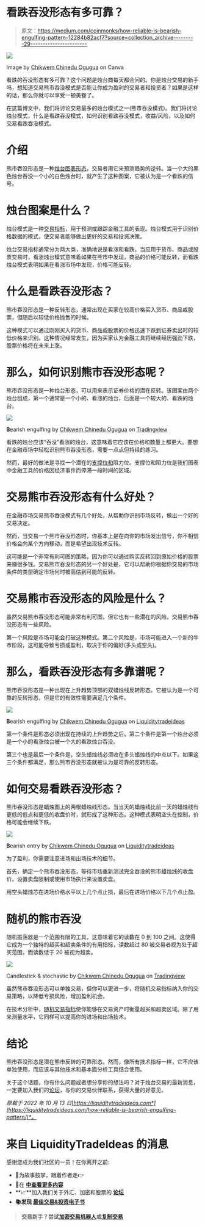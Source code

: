 # 看跌吞没形态有多可靠？

> 原文：<https://medium.com/coinmonks/how-reliable-is-bearish-engulfing-pattern-12284b82acf7?source=collection_archive---------29----------------------->

![](img/32f06ed6deace928b93fbf477c7d7fa5.png)

Image by [Chikwem Chinedu Ogugua](https://liquiditytradeideas.com/participant/admin/) on Canva

看跌的吞没形态有多可靠？这个问题是烛台商每天都会问的。你是烛台交易的新手吗，想知道交易熊市吞没模式是否能让你成为盈利的交易者和投资者？如果是这样的话，那么你就可以享受一顿美餐了。

在这篇博文中，我们将讨论交易最多的烛台模式之一(熊市吞没模式)。我们将讨论烛台模式，什么是看跌吞没模式，如何识别看跌吞没模式，收益/风险，以及如何交易看跌吞没模式。

# 介绍

熊市吞没形态是一种[烛台图表形态](https://liquiditytradeideas.com/are-candlestick-patterns-reliable/)，交易者用它来预测趋势的逆转。当一个大的黑色烛台吞没一个小的白色烛台时，就产生了这种图案，它被认为是一个看跌的信号。

# 烛台图案是什么？

烛台模式是一种[交易指标](https://liquiditytradeideas.com/trading-indicators-explained/)，用于预测或跟踪金融工具的表现。烛台模式用于识别价格数据的模式，使交易者能够做出更好的交易和投资决策。

烛台交易指标通常分为两大类，准确地说是看涨和看跌。当应用于货币、商品或股票交易时，看涨烛台模式意味着如果在熊市中发现，商品的价格可能反转，而看跌烛台模式表明如果在看涨市场中发现，价格可能反转。

# 什么是看跌吞没形态？

熊市吞没形态是一种反转形态，通常出现在买家在较高价格买入货币、商品或股票，但随后以较低价格抛售的时候。

这种模式可以通过刚刚买入的货币、商品或股票的价格迅速下跌到证券卖出时的较低价格来识别。这种情况经常发生，因为买家认为金融工具将继续经历强劲下跌，股票价格将在未来上涨。

# 那么，如何识别熊市吞没形态呢？

熊市吞没形态是一种烛台形态，可以用来表示证券价格的潜在反转。该图案由两个烛台组成，第一个通常是一个小的、看涨的烛台，后面是一个较大的、看跌的烛台。

![](img/d0014c3f532dbd7fcb268f784565270c.png)

**B**earish engulfing by [Chikwem Chinedu Ogugua](https://liquiditytradeideas.com/participant/admin/) on [Tradingview](https://www.tradingview.com/gopro/?share_your_love=Nedu012)

看跌的烛台应该“吞没”看涨的烛台，这意味着它应该在价格和数量上都更大。要想在金融市场中轻松识别熊市吞没形态，需要一点点但持续的练习。

然而，最好的做法是寻找一个潜在的[支撑位和](https://liquiditytradeideas.com/what-is-the-best-indicator-for-support-and-resistance/)阻力位。支撑位和阻力位是我们图表中金融工具的价格因经济事件而停滞一段时间的区域。

# 交易熊市吞没形态有什么好处？

在金融市场交易熊市吞没模式有几个好处，从帮助你识别市场反转，做出一个好的交易决定。

然而，当交易一个熊市吞没形态时，你基本上是在向你的市场发出信号，你不相信价格会向某个方向移动，而是希望出现技术反转。

这可能是一个非常有利可图的策略，因为你可以通过购买反转回到原始价格的股票来赚很多钱。交易熊市吞没形态的另一个好处是，它可以帮助你根据你交易的市场条件的类型确定市场何时被高估到可能的反转。

# 交易熊市吞没形态的风险是什么？

虽然交易熊市吞没形态可能非常有利可图，但它也有一些潜在的风险。交易熊市吞没形态有一些风险。

第一个风险是市场可能会打破这种模式。第二个风险是，市场可能进入一个新的牛市阶段，这可能导致亏损或盈利，取决于你的偏好(多头或空头)。

# 那么，看跌吞没形态有多靠谱呢？

熊市吞没形态是一种出现在上升趋势顶部的双蜡烛线反转形态。它被认为是一个可靠的反转形态，但是它的有效性需要满足几个条件。

![](img/e6d3118db3ab061c73a02412d901eb73.png)

**B**earish engulfing by [Chikwem Chinedu Ogugua](https://liquiditytradeideas.com/participant/admin/) on [Liquiditytradeideas](https://liquiditytradeideas.com)

第一个条件是形态必须出现在持续的上升趋势之后。第二个条件是第一个烛台必须是一个小的看涨烛台被一个大的看跌烛台吞没。

第三个也是最后一个条件是，空头蜡烛线必须收在多头蜡烛线的中点以下。如果这三个条件都满足，那么熊市吞没形态就被认为是可靠的反转形态。

# 如何交易看跌吞没形态？

熊市吞没形态是蜡烛图上的两根蜡烛线形态。当当天的蜡烛线比前一天的蜡烛线有更低的低点和更低的收盘价时，就形成了这种形态。这种模式表明空头在控制，价格可能会继续下跌。

![](img/ef3dd149562f599c71bbe882ccb4b75b.png)

**B**earish entry by [Chikwem Chinedu Ogugua](https://liquiditytradeideas.com/participant/admin/) on [Liquiditytradeideas](https://liquiditytradeideas.com)

为了盈利，你需要注意进场和出场技术的细节。

首先，确定一个熊市吞没形态，等待市场重新测试完全吞没的熊市蜡烛线的收盘价。设置卖盘限制或使用市场执行来设置卖盘。

用空头蜡烛芯在进场价格水平以上几个点止损，最后在进场价格以下几个点止盈。

# 随机的熊市吞没

随机振荡器是一个范围有限的工具，这意味着它的读数在 0 到 100 之间。这使得它成为一个独特的超买和超卖条件的有用指标，读数超过 80 被交易者视为处于超买范围，而读数低于 20 被视为超卖。

![](img/80e53cedf63f652dd668d1fd57ec7f35.png)

Candlestick & stochastic by [Chikwem Chinedu Ogugua](https://liquiditytradeideas.com/participant/admin/) on [Tradingview](https://liquiditytradeideas.com/top-10-powerful-trading-indicators/)

虽然熊市吞没形态可以单独交易，但你可以更进一步，将随机交易指标纳入你的交易策略，以降低亏损风险，增加盈利机会。

在技术分析中，[随机交易指标](https://liquiditytradeideas.com/top-10-powerful-trading-indicators/)使你能够在交易资产时衡量超买和超卖区域。除了用来测量水平，它同样可以提高你的进场和出场技术。

# 结论

熊市吞没形态是潜在熊市反转的可靠形态。然而，像所有技术指标一样，它不应该单独使用，而应该与其他技术和基本面分析工具结合使用。

关于这个话题，你有什么问题或者想分享你的想法吗？对于烛台交易的最新消息，一定要加入我们的[论坛](https://liquiditytradeideas.com/community)，与你的交易伙伴联系，获得大量的好意见。

*原载于 2022 年 10 月 13 日*[*https://liquiditytradeideas.com*](https://liquiditytradeideas.com/how-reliable-is-bearish-engulfing-pattern/)*。*

# 来自 LiquidityTradeIdeas 的消息

感谢您成为我们社区的一员！在你离开之前:

*   👏为故事鼓掌，跟着作者走👉
*   📰在 [**中查看更多内容**](https://liquiditytradeideas.com/)
*   **📈**加入我们关于外汇、加密和股票的 [**论坛**](https://liquiditytradeideas.com/community/)
*   **📚发现 [**最佳交易&投资电子书**](https://liquiditytradeideas.com/trading-e-books/)**

> **交易新手？尝试[加密交易机器人](/coinmonks/crypto-trading-bot-c2ffce8acb2a)或[复制交易](/coinmonks/top-10-crypto-copy-trading-platforms-for-beginners-d0c37c7d698c)**
